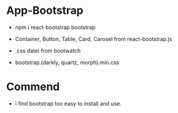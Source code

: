 # App-Bootstrap

- npm i react-bootstrap bootstrap

- Container, Button, Table, Card, Carosel from react-bootstrap.js

- .css datei from bootwatch

- bootstrap.(darkly, quartz, morph).min.css

# Commend

- i find bootstrap too easy to install and use.

